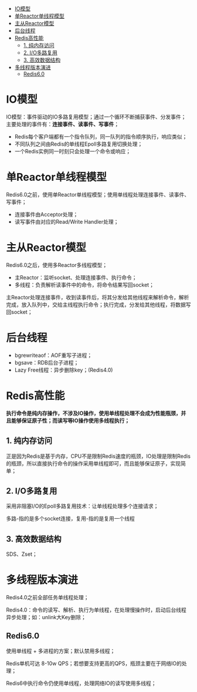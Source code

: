 - [IO模型](#io模型)
- [单Reactor单线程模型](#单reactor单线程模型)
- [主从Reactor模型](#主从reactor模型)
- [后台线程](#后台线程)
- [Redis高性能](#redis高性能)
  - [1. 纯内存访问](#1-纯内存访问)
  - [2. I/O多路复用](#2-io多路复用)
  - [3. 高效数据结构](#3-高效数据结构)
- [多线程版本演进](#多线程版本演进)
  - [Redis6.0](#redis60)

# IO模型

IO模型：事件驱动的IO多路复用模型；通过一个循环不断捕获事件、分发事件；主要处理的事件有：**连接事件、读事件、写事件**；

- Redis每个客户端都有一个指令队列，同一队列的指令顺序执行，响应类似；
- 不同队列之间由Redis的单线程Epoll多路复用切换处理；
- 一个Redis实例同一时刻只会处理一个命令或响应；

# 单Reactor单线程模型
Redis6.0之前，使用单Reactor单线程模型；使用单线程处理连接事件、读事件、写事件；
- 连接事件由Acceptor处理；
- 读写事件由对应的Read/Write Handler处理；

# 主从Reactor模型

Redis6.0之后，使用多Reactor多线程模型；

- 主Reactor：监听socket、处理连接事件、执行命令；
- 多线程：负责解析读事件中的命令，将命令结果写回socket；

主Reactor处理连接事件，收到读事件后，将其分发给其他线程来解析命令，解析完成，放入队列中，交给主线程执行命令；执行完成，分发给其他线程，将数据写回socket；


# 后台线程

- bgrewriteaof：AOF重写子进程；
- bgsave：RDB后台子进程；
- Lazy Free线程：异步删除key；(Redis4.0)

# Redis高性能

**执行命令是纯内存操作，不涉及IO操作，使用单线程处理不会成为性能瓶颈，并且能够保证原子性；而读写等IO操作使用多线程执行；**

## 1. 纯内存访问

正是因为Redis是基于内存，CPU不是限制Redis速度的瓶颈，IO处理是限制Redis的瓶颈，所以直接执行命令的操作采用单线程即可，而且能够保证原子，实现简单；

## 2. I/O多路复用

采用非阻塞I/O的Epoll多路复用技术：让单线程处理多个连接请求；

多路-指的是多个socket连接，复用-指的是复用一个线程

## 3. 高效数据结构

SDS、Zset；

# 多线程版本演进
Redis4.0之前全部任务单线程处理；

Redis4.0：命令的读写、解析、执行为单线程，在处理慢操作时，启动后台线程异步处理；如：unlink大Key删除；

## Redis6.0

使用单线程 + 多进程的方案；默认禁用多线程；

Redis单机可达 8-10w QPS；若想要支持更高的QPS，瓶颈主要在于网络IO的处理；

Redis6中执行命令仍使用单线程，处理网络IO的读写使用多线程；